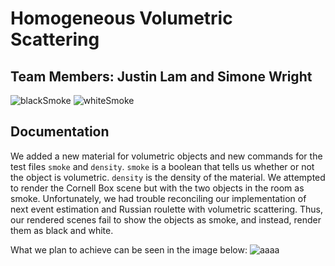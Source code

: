 # Homogeneous Volumetric Scattering

## Team Members: Justin Lam and Simone Wright

![blackSmoke](https://github.com/LiquidPeach/cse168-final-project/assets/44417069/b461ad9c-0b26-495a-9607-a9368794f12a)
![whiteSmoke](https://github.com/LiquidPeach/cse168-final-project/assets/44417069/6ae23e32-a63e-48d6-a36f-c4af199485ef)

## Documentation
We added a new material for volumetric objects and new commands for the test files `smoke` and `density`. `smoke` is a boolean that tells us whether or not the object is volumetric. `density` is the density of the material. We attempted to render the Cornell Box scene but with the two objects in the room as smoke. Unfortunately, we had trouble reconciling our implementation of next event estimation and Russian roulette with volumetric scattering. Thus, our rendered scenes fail to show the objects as smoke, and instead, render them as black and white.

What we plan to achieve can be seen in the image below:
![aaaa](https://x.com/i/status/1566126155484336128)
